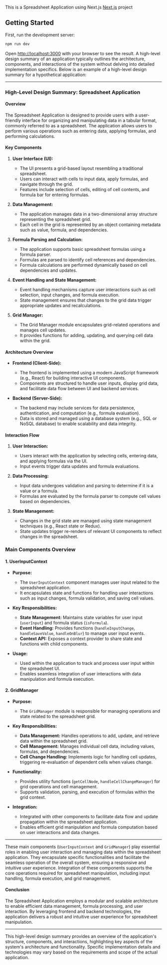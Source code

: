 This is a Spreadsheet Application using Next.js [Next.js](https://nextjs.org/) project

## Getting Started

First, run the development server:

```bash
npm run dev
```

Open [http://localhost:3000](http://localhost:3000) with your browser to see the result.
A high-level design summary of an application typically outlines the architecture, components, and interactions of the system without delving into detailed implementation specifics. Below is an example of a high-level design summary for a hypothetical application:

---

### High-Level Design Summary: Spreadsheet Application

#### Overview

The Spreadsheet Application is designed to provide users with a user-friendly interface for organizing and manipulating data in a tabular format, commonly referred to as a spreadsheet. The application allows users to perform various operations such as entering data, applying formulas, and performing calculations.

#### Key Components

1. **User Interface (UI):**
   - The UI presents a grid-based layout resembling a traditional spreadsheet.
   - Users can interact with cells to input data, apply formulas, and navigate through the grid.
   - Features include selection of cells, editing of cell contents, and formula bar for entering formulas.

2. **Data Management:**
   - The application manages data in a two-dimensional array structure representing the spreadsheet grid.
   - Each cell in the grid is represented by an object containing metadata such as value, formula, and dependencies.

3. **Formula Parsing and Calculation:**
   - The application supports basic spreadsheet formulas using a formula parser.
   - Formulas are parsed to identify cell references and dependencies.
   - Formula calculations are performed dynamically based on cell dependencies and updates.

4. **Event Handling and State Management:**
   - Event handling mechanisms capture user interactions such as cell selection, input changes, and formula execution.
   - State management ensures that changes to the grid data trigger appropriate updates and recalculations.

5. **Grid Manager:**
   - The Grid Manager module encapsulates grid-related operations and manages cell updates.
   - It provides functions for adding, updating, and querying cell data within the grid.

#### Architecture Overview

- **Frontend (Client-Side):**
  - The frontend is implemented using a modern JavaScript framework (e.g., React) for building interactive UI components.
  - Components are structured to handle user inputs, display grid data, and facilitate data flow between UI and backend services.

- **Backend (Server-Side):**
  - The backend may include services for data persistence, authentication, and computation (e.g., formula evaluation).
  - Data is stored and managed using a database system (e.g., SQL or NoSQL database) to enable scalability and data integrity.

#### Interaction Flow

1. **User Interaction:**
   - Users interact with the application by selecting cells, entering data, and applying formulas via the UI.
   - Input events trigger data updates and formula evaluations.

2. **Data Processing:**
   - Input data undergoes validation and parsing to determine if it is a value or a formula.
   - Formulas are evaluated by the formula parser to compute cell values based on dependencies.

3. **State Management:**
   - Changes in the grid state are managed using state management techniques (e.g., React state or Redux).
   - State updates trigger re-renders of relevant UI components to reflect changes in the spreadsheet.

### Main Components Overview

#### 1. **UserInputContext**

- **Purpose:** 
  - The `UserInputContext` component manages user input related to the spreadsheet application.
  - It encapsulates state and functions for handling user interactions such as input changes, formula validation, and saving cell values.

- **Key Responsibilities:**
  - **State Management:** Maintains state variables for user input (`userInput`) and formula status (`isFormula`).
  - **Event Handling:** Provides functions (`handleInputChange`, `handleSaveValue`, `handleOnBlur`) to manage user input events.
  - **Context API:** Exposes a context provider to share state and functions with child components.

- **Usage:**
  - Used within the application to track and process user input within the spreadsheet UI.
  - Enables seamless integration of user interactions with data manipulation and formula execution.

#### 2. **GridManager**

- **Purpose:**
  - The `GridManager` module is responsible for managing operations and state related to the spreadsheet grid.

- **Key Responsibilities:**
  - **Data Management:** Handles operations to add, update, and retrieve data within the spreadsheet grid.
  - **Cell Management:** Manages individual cell data, including values, formulas, and dependencies.
  - **Cell Change Handling:** Implements logic for handling cell updates, triggering re-evaluation of dependent cells when values change.

- **Functionality:**
  - Provides utility functions (`getCellNode`, `handleCellChangeManager`) for grid operations and cell management.
  - Supports validation, parsing, and execution of formulas within the grid context.

- **Integration:**
  - Integrated with other components to facilitate data flow and update propagation within the spreadsheet application.
  - Enables efficient grid manipulation and formula computation based on user interactions and data changes.

---

These main components (`UserInputContext` and `GridManager`) play essential roles in enabling user interaction and managing data within the spreadsheet application. They encapsulate specific functionalities and facilitate the seamless operation of the overall system, ensuring a responsive and intuitive user experience. Integration of these components supports the core operations required for spreadsheet manipulation, including input handling, formula execution, and grid management.  

#### Conclusion

The Spreadsheet Application employs a modular and scalable architecture to enable efficient data management, formula processing, and user interaction. By leveraging frontend and backend technologies, the application delivers a robust and intuitive user experience for spreadsheet manipulation.

---

This high-level design summary provides an overview of the application's structure, components, and interactions, highlighting key aspects of the system's architecture and functionality. Specific implementation details and technologies may vary based on the requirements and scope of the actual application.